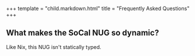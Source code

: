 +++
template = "child.markdown.html"
title = "Frequently Asked Questions"
+++

## What makes the SoCal NUG so dynamic? 

Like Nix, this NUG isn't statically typed.